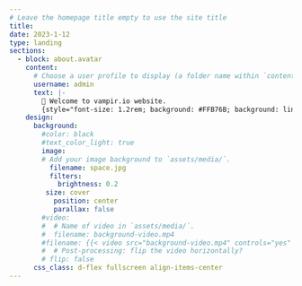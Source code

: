 ```yaml
---
# Leave the homepage title empty to use the site title
title:
date: 2023-1-12
type: landing
sections:
  - block: about.avatar
    content:
      # Choose a user profile to display (a folder name within `content/authors/`)
      username: admin
      text: |-
        👋 Welcome to vampir.io website.
        {style="font-size: 1.2rem; background: #FFB76B; background: linear-gradient(to right, #FFB76B 0%, #FFA73D 30%, #FF7C00 60%, #FF7F04 100%); -webkit-background-clip: text; -webkit-text-fill-color: transparent;"}
    design:
      background:
        #color: black
        #text_color_light: true
        image:
        # Add your image background to `assets/media/`.
          filename: space.jpg
          filters:
            brightness: 0.2
         size: cover
           position: center
           parallax: false
        #video:
        #  # Name of video in `assets/media/`.
        #  filename: background-video.mp4
        #filename: {{< video src="background-video.mp4" controls="yes" >}}
        #  # Post-processing: flip the video horizontally?
        # flip: false
      css_class: d-flex fullscreen align-items-center
---
```

